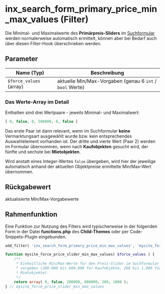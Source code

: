 # inx_search_form_primary_price_min_max_values (Filter)

Die Minimal- und Maximalwerte des **Primärpreis-Sliders** im [Suchformular](/komponenten/suchformular) werden normalerweise automatisch ermittelt, können aber bei Bedarf auch über diesen Filter-Hook überschrieben werden.

## Parameter

| Name (Typ) | Beschreibung |
| ---------- | ------------ |
| `$force_values` (array) | aktuelle Min/Max-Vorgaben (genau 6 `int` / `bool` Werte) |

### Das Werte-Array im Detail

Enthalten sind drei Wertpaare - jeweils Minimal- und Maximalwert:

```php
[ 0, false, 0, 500000, 0, false ]
```

Das erste Paar ist dann relevant, wenn im Suchformular **keine** Vermarktungsart ausgewählt wurde bzw. kein entsprechendes Auswahlelement vorhanden ist. Der dritte und vierte Wert (Paar 2) werden im Formular übernommen, wenn nach **Kaufobjekten** gesucht wird, der fünfte und sechste bei **Mietobjekten**.

Wird anstatt eines Integer-Wertes `false` übergeben, wird hier der jeweilige automatisch anhand der aktuellen Objektpreise ermittelte Min/Max-Wert übernommen.

## Rückgabewert

aktualisierte Min/Max-Vorgabewerte

## Rahmenfunktion

Eine Funktion zur Nutzung des Filters wird typischerweise in der folgenden Form in der Datei **functions.php** des **Child-Themes** oder per Code-Snippets-Plugin eingebunden.

```php
add_filter( 'inx_search_form_primary_price_min_max_values', 'mysite_force_price_slider_min_max_values' );

function mysite_force_price_slider_min_max_values( $force_values ) {
	/**
	 * Einheitliche Min/Max-Werte für den Preis-Slider im Suchformular fest
	 * vorgeben (200.000 bis 800.000 für Kaufobjekte, 200 bis 1.000 für
	 * Mietobjekte).
	 */
	return array( 0, false, 200000, 800000, 200, 1000 );
} // mysite_force_price_slider_min_max_values
```